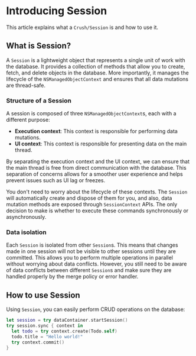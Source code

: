 # Introducing Session

This article explains what a `Crush/Session` is and how to use it.

## What is Session?

A ``Session`` is a lightweight object that represents a single unit of work with the database. It provides a collection of methods that allow you to create, fetch, and delete objects in the database. More importantly, it manages the lifecycle of the `NSManagedObjectContext` and ensures that all data mutations are thread-safe.

### Structure of a Session

A session is composed of three `NSManagedObjectContext`s, each with a different purpose:

- **Execution context**: This context is responsible for performing data mutations.
- **UI context**: This context is responsible for presenting data on the main thread.

By separating the execution context and the UI context, we can ensure that the main thread is free from direct communication with the database. This separation of concerns allows for a smoother user experience and helps prevent issues such as UI lag or freezes.

You don't need to worry about the lifecycle of these contexts. The ``Session`` will automatically create and dispose of them for you, and also, data mutation methods are exposed through ``SessionContext`` APIs. The only decision to make is whether to execute these commands synchronously or asynchronously.

### Data isolation

Each ``Session`` is isolated from other ``Session``s. This means that changes made in one session will not be visible to other sessions until they are committed. This allows you to perform multiple operations in parallel without worrying about data conflicts. However, you still need to be aware of data conflicts between different ``Session``s and make sure they are handled properly by the merge policy or error handler.

## How to use Session

Using ``Session``, you can easily perform CRUD operations on the database:

```swift
let session = try dataContainer.startSession()
try session.sync { context in
  let todo = try context.create(Todo.self)
  todo.title = "Hello world!"
  try context.commit()
}
```

